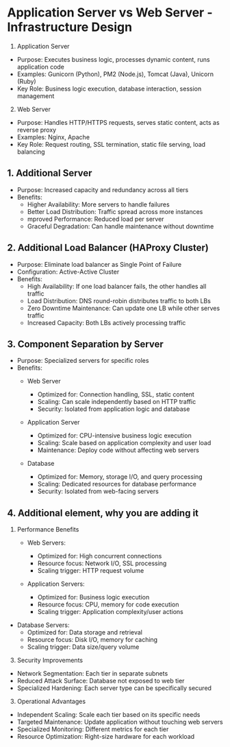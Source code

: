 # Application Server vs Web Server - Infrastructure Design

1. Application Server
- Purpose: Executes business logic, processes dynamic content, runs application code
- Examples: Gunicorn (Python), PM2 (Node.js), Tomcat (Java), Unicorn (Ruby)
- Key Role: Business logic execution, database interaction, session management

2. Web Server
- Purpose: Handles HTTP/HTTPS requests, serves static content, acts as reverse proxy
- Examples: Nginx, Apache
- Key Role: Request routing, SSL termination, static file serving, load balancing

## 1. Additional Server
- Purpose: Increased capacity and redundancy across all tiers
- Benefits:
  - Higher Availability: More servers to handle failures
  - Better Load Distribution: Traffic spread across more instances
  - mproved Performance: Reduced load per server
  - Graceful Degradation: Can handle maintenance without downtime

## 2. Additional Load Balancer (HAProxy Cluster)
- Purpose: Eliminate load balancer as Single Point of Failure
- Configuration: Active-Active Cluster
- Benefits:
  - High Availability: If one load balancer fails, the other handles all traffic
  - Load Distribution: DNS round-robin distributes traffic to both LBs
  - Zero Downtime Maintenance: Can update one LB while other serves traffic
  - Increased Capacity: Both LBs actively processing traffic

## 3. Component Separation by Server
- Purpose: Specialized servers for specific roles
- Benefits:
  - Web Server
      - Optimized for: Connection handling, SSL, static content
      - Scaling: Can scale independently based on HTTP traffic
      - Security: Isolated from application logic and database

  - Application Server
      - Optimized for: CPU-intensive business logic execution
      - Scaling: Scale based on application complexity and user load
      - Maintenance: Deploy code without affecting web servers

  - Database
     - Optimized for: Memory, storage I/O, and query processing
     - Scaling: Dedicated resources for database performance
     - Security: Isolated from web-facing servers

## 4. Additional element, why you are adding it
1. Performance Benefits
   - Web Servers:
     - Optimized for: High concurrent connections
     - Resource focus: Network I/O, SSL processing
     - Scaling trigger: HTTP request volume

   - Application Servers:
       - Optimized for: Business logic execution
       - Resource focus: CPU, memory for code execution
       - Scaling trigger: Application complexity/user actions

  - Database Servers:
    - Optimized for: Data storage and retrieval
    - Resource focus: Disk I/O, memory for caching
    - Scaling trigger: Data size/query volume

3. Security Improvements
  - Network Segmentation: Each tier in separate subnets
  - Reduced Attack Surface: Database not exposed to web tier
  - Specialized Hardening: Each server type can be specifically secured

3. Operational Advantages
  - Independent Scaling: Scale each tier based on its specific needs
  - Targeted Maintenance: Update application without touching web servers
  - Specialized Monitoring: Different metrics for each tier
  - Resource Optimization: Right-size hardware for each workload
    
